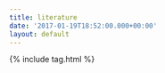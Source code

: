 ```yaml
---
title: literature
date: '2017-01-19T18:52:00.000+00:00'
layout: default
---
```


{% include tag.html %}
